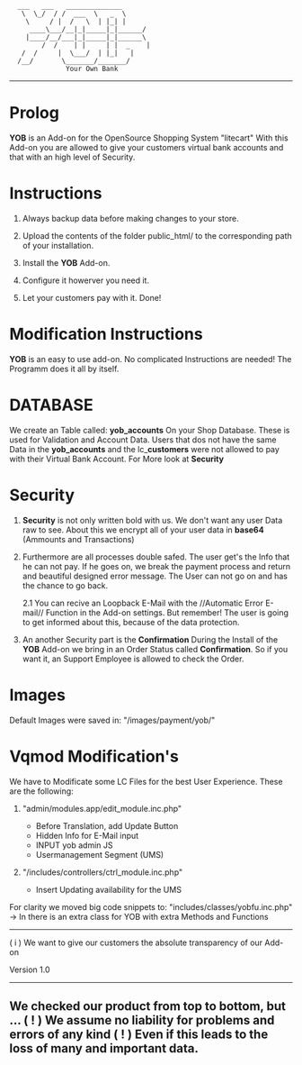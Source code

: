 	
	
	
	
	
	  ___   ___   ______________
	   \  \_/  / /  ___  \	 _  \
  	    \     / |  /   \  |	|_| |
         ____\___/__|_|_____|_|______/
        |____/__/___|_|_____|_|______\
            /  /    | |     | |  _    |
	   /  /	    |  \___/  | |_|   |
	  /__/	     \_______/_______/                                         
				  Your Own Bank
_______________________________________________________________________		

#    Prolog    #


**YOB** is an Add-on for the OpenSource Shopping System "litecart"
With this Add-on you are allowed to give your customers virtual
bank accounts and that with an high level of Security.


# Instructions #


1. Always backup data before making changes to your store.
    
2. Upload the contents of the folder public_html/ to the corresponding path of your installation.

3. Install the **YOB** Add-on.

4. Configure it howerver you need it.

5. Let your customers pay with it. Done!


# Modification Instructions #

**YOB** is an easy to use add-on.
No complicated Instructions are needed!
The Programm does it all by itself.



#         DATABASE          #


We create an Table called:
**yob_accounts**
On your Shop Database.
These is used for Validation and Account Data.
Users that dos not have the same Data in the **yob_accounts** and the lc_**customers**
were not allowed to pay with their Virtual Bank Account.
For More look at **Security**


#         Security          #

1.	**Security** is not only written bold with us.
	We don't want any user Data raw to see.
	About this we encrypt all of your user data in
	**base64** (Ammounts and Transactions)

2.	Furthermore are all processes double safed.
	The user get's the Info that he can not pay.
	If he goes on, we break the payment process and
	return and beautiful designed error message.
	The User can not go on and has the chance to go back.

	2.1	You can recive an Loopback E-Mail with the //Automatic Error E-mail// Function
		in the Add-on settings.
		But remember! The user is going to get informed about this, because of
		the data protection.
		
3.	An another Security part is the **Confirmation**
	During the Install of the **YOB** Add-on we bring in 
	an Order Status called **Confirmation**.
	So if you want it, an Support Employee is allowed to check
	the Order.

	
	
#          Images           #

Default Images were saved in:
"/images/payment/yob/"


#   Vqmod Modification's    #

We have to Modificate some LC Files for
the best User Experience.
These are the following:

1. "admin/modules.app/edit_module.inc.php"
	- Before Translation, add Update Button
	- Hidden Info for E-Mail input
	- INPUT yob admin JS
	- Usermanagement Segment (UMS)
	
2. "/includes/controllers/ctrl_module.inc.php"
	- Insert Updating availability for the UMS
	
For clarity we moved big code snippets to:
"includes/classes/yobfu.inc.php"
-> In there is an extra class for YOB with extra Methods and Functions

_______________________________________________________________________
( i ) We want to give our customers the absolute transparency of our Add-on

Version 1.0





-----------------------------------------------------------------------
We checked our product from top to bottom, but ...
( ! ) We assume no liability for problems and errors of any kind ( ! )
Even if this leads to the loss of many and important data.
-----------------------------------------------------------------------
